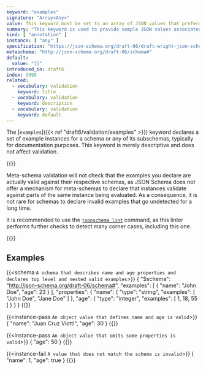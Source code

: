 ```yaml
---
keyword: "examples"
signature: "Array<Any>"
value: This keyword must be set to an array of JSON values that preferably successfully validates against the corresponding subschema
summary: "This keyword is used to provide sample JSON values associated with a particular schema, for the purpose of illustrating usage."
kind: [ "annotation" ]
instance: [ "any" ]
specification: "https://json-schema.org/draft-06/draft-wright-json-schema-validation-01#rfc.section.7.4"
metaschema: "http://json-schema.org/draft-06/schema#"
default:
  value: "[]"
introduced_in: draft6
index: 9999
related:
  - vocabulary: validation
    keyword: title
  - vocabulary: validation
    keyword: description
  - vocabulary: validation
    keyword: default
---
```




The [`examples`]({{< ref "draft6/validation/examples" >}}) keyword declares a
set of example instances for a schema or any of its subschemas, typically for
documentation purposes. This keyword is merely descriptive and does not affect
validation.

{{<best-practice>}}

Meta-schema validation will not check that the examples you declare are
actually valid against their respective schemas, as JSON Schema does not offer
a mechanism for meta-schemas to declare that instances validate against parts
of the same instance being evaluated. As a consequence, it is not rare for
schemas to declare invalid examples that go undetected for a long time.

It is recommended to use the [`jsonschema
lint`](https://github.com/sourcemeta/jsonschema/blob/main/docs/lint.markdown)
command, as this linter performs further checks to detect many corner cases,
including this one.

{{</best-practice>}}

## Examples

{{<schema `A schema that describes name and age properties and declares top level and nested valid examples`>}}
{
  "$schema": "http://json-schema.org/draft-06/schema#",
  "examples": [
    { "name": "John Doe", "age": 23 }
  ],
  "properties": {
    "name": {
      "type": "string",
      "examples": [ "John Doe", "Jane Doe" ]
    },
    "age": {
      "type": "integer",
      "examples": [ 1, 18, 55 ]
    }
  }
}
{{</schema>}}

{{<instance-pass `An object value that defines name and age is valid`>}}
{ "name": "Juan Cruz Viotti", "age": 30 }
{{</instance-pass>}}

{{<instance-pass `An object value that omits some properties is valid`>}}
{ "age": 50 }
{{</instance-pass>}}

{{<instance-fail `A value that does not match the schema is invalid`>}}
{ "name": 1, "age": true }
{{</instance-fail>}}
